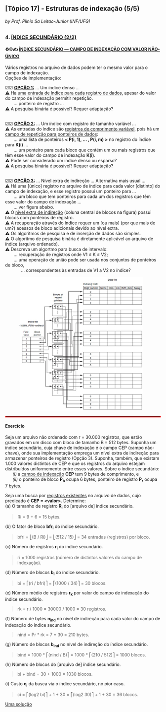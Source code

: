 ## [Tópico 17] - Estruturas de indexação (5/5)
###### *by Prof. Plinio Sa Leitao-Junior (INF/UFG)*


### 4. <ins>ÍNDICE SECUNDÁRIO (2/2)</ins>

#### &#x267B;&#x26BE;&#x270D; <ins>ÍNDICE SECUNDÁRIO &#8213; CAMPO DE INDEXAÇÃO COM VALOR NÃO-ÚNICO</ins>

Vários registros no arquivo de dados podem ter o mesmo valor para o campo de indexação.<br>
Opções de implementação:

&#9745;&#9745; **<ins>OPÇÃO 1:<ins>** ... Um índice denso ...<br>
&#9888; Ha <ins>uma entrada de índice para cada registro de dados</ins>, apesar do valor do campo de indexação permitir repetição.<br>
&nbsp;&nbsp;&nbsp;&nbsp;&nbsp;&nbsp; ... ponteiro de registro ...<br>
&#9888; A pesquisa binária é possível? Requer adaptação?<br>
<br>

&#9745;&#9745; **<ins>OPÇÃO 2:<ins>** ... Um índice com registro de tamanho variável ...<br>
&#9888; As entradas do índice são <ins>registros de comprimento variável</ins>, pois há um <ins>campo de repetição para ponteiros de dados</ins>:<br>
&nbsp;&nbsp;&nbsp;&nbsp;&nbsp;&nbsp; ... uma lista de ponteiros **\< P(i, 1), … , P(i, m) \>** no registro do índice para **K(i)** ...<br>
&nbsp;&nbsp;&nbsp;&nbsp;&nbsp;&nbsp; ... um ponteiro para cada bloco que contém um ou mais registros que têm esse valor do campo de indexação **K(i)**.<br>
&#9888; Pode ser considerado um índice denso ou esparso?<br>
&#9888; A pesquisa binária é possível? Requer adaptação?<br>
<br>

&#9745;&#9745; **<ins>OPÇÃO 3:<ins>** ... Nível extra de indireção ... Alternativa mais usual ...<br>
&#9888; Há uma [único] registro no arquivo de índice para cada valor [distinto] do campo de indexação, e esse registro possui um ponteiro para ...<br>
&nbsp;&nbsp;&nbsp;&nbsp;&nbsp;&nbsp; ... um bloco que tem ponteiros para cada um dos registros que têm esse valor do campo de indexação ...<br>
&nbsp;&nbsp;&nbsp;&nbsp;&nbsp;&nbsp; ... ver figura abaixo.<br>
&#9888; O <ins>nível extra de indireção</ins> (coluna central de blocos na figura) possui blocos com ponteiros de registro.<br>
&#9888; A recuperação através do índice requer um [ou mais] (por que mais de um?) acessos de bloco adicionais devido ao nível extra.<br>
&#9888; Os algoritmos de pesquisa e de inserção de dados são simples.<br>
&#9888; O algoritmo de pesquisa binária é diretamente aplicável ao arquivo de índice (arquivo ordenado).<br>
&#9888; Descreva um algortmo para busca de intervalo:<br>
&nbsp;&nbsp;&nbsp;&nbsp;&nbsp;&nbsp; ... recuperação de registros onde V1 ≤ K ≤ V2;<br>
&nbsp;&nbsp;&nbsp;&nbsp;&nbsp;&nbsp; ... uma operação de união pode ser usada nos conjuntos de ponteiros de bloco,<br>
&nbsp;&nbsp;&nbsp;&nbsp;&nbsp;&nbsp;&nbsp;&nbsp;&nbsp;&nbsp;&nbsp;&nbsp; ... correspondentes às entradas de V1 a V2 no índice?

&nbsp;&nbsp;&nbsp;&nbsp;&nbsp;&nbsp;&nbsp;&nbsp;&nbsp;&nbsp;&nbsp;&nbsp;<img src="../media/arquivo-38.jpg" width="400">

<hr style="border:2px solid red">

#### Exercício

Seja um arquivo não ordenado com r = 30.000 registros, que estão gravados em um disco com bloco de tamanho B = 512 bytes. Suponha um índice secundário, cuja chave de indexação é o campo CEP (campo não-chave), onde sua implementação emprega um nível extra de indireção para armazenar ponteiros de registro (Opção 3). Suponha, também, que existam 1.000 valores distintos de CEP e que os registros do arquivo estejam distribuídos uniformemente entre esses valores. Sobre o índice secundário:<br>
&nbsp;&nbsp;&nbsp;&nbsp;&nbsp;&nbsp;_(i)_ a <ins>campo de indexação</ins> **CEP** tem 9 bytes de comprimento, e<br>
&nbsp;&nbsp;&nbsp;&nbsp;&nbsp;&nbsp;_(ii)_ o ponteiro de bloco **P<sub>b</sub>** ocupa 6 bytes, ponteiro de registro **P<sub>r</sub>** ocupa 7 bytes.

Seja uma busca por <ins>registros existentes</ins> no arquivo de dados, cujo predicado é **CEP = \<valor\>**. Determine:<br>
(a) O tamanho de registro **R<sub>i</sub>** do [arquivo de] índice secundário.<br>

>Ri = 9 + 6 = 15 bytes.

(b) O fator de bloco **bfr<sub>i</sub>** do índice secundário.<br>

> bfri = ⎣(B / Ri)⎦ = ⎣(512 / 15)⎦ = 34 entradas (registros) por bloco.

(c) Número de registros **r<sub>i</sub>** do índice secundário.<br>

> ri = 1000 registros (número de distintos valores do campo de indexação).

(d) Número de blocos **b<sub>i</sub>** do índice secundário.<br>

> bi = ⎡(ri / bfri)⎤ = ⎡(1000 / 34)⎤ = 30 blocos.

(e) Núméro médio de registros **r<sub>k</sub>** por valor do campo de indexação do índice secundário.<br>

> rk = r / 1000 = 30000 / 1000 = 30 registros.

(f) Número de bytes **n<sub>ind</sub>** no nível de indireção para cada valor do campo de indexação do índice secundário.<br>

> nind = Pr * rk = 7 * 30 = 210 bytes.

(g) Número de blocos **b<sub>ind</sub>** no nível de indireção do índice secundário.<br>

> bind = 1000 * ⎡(nind / B)⎤ = 1000 * ⎡(210 / 512)⎤ = 1000 blocos.

(h) Número de blocos do [arquivo de] índice secundário.<br>

> bi + bind = 30 + 1000 = 1030 blocos.

(i) Custo **c<sub>i</sub>** da busca via o índice secundário, no pior caso.<br>

> ci = ⎡(log2 bi)⎤ + 1 + 30 = ⎡(log2 30)⎤ + 1 + 30 = 36 blocos.

[Uma solução](./topico-17solucao-01.md)
